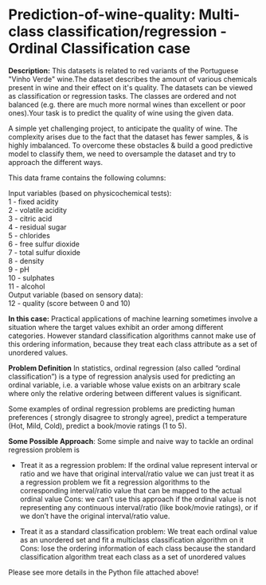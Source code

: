 # Prediction-of-wine-quality: Multi-class classification/regression - Ordinal Classification case

**Description:**
This datasets is related to red variants of the Portuguese "Vinho Verde" wine.The dataset describes the amount of various chemicals present in wine and their effect on it's quality. The datasets can be viewed as classification or regression tasks. The classes are ordered and not balanced (e.g. there are much more normal wines than excellent or poor ones).Your task is to predict the quality of wine using the given data.

A simple yet challenging project, to anticipate the quality of wine.
The complexity arises due to the fact that the dataset has fewer samples, & is highly imbalanced.
To overcome these obstacles & build a good predictive model to classify them, we need to oversample the dataset and try to approach the different ways.

This data frame contains the following columns:

Input variables (based on physicochemical tests):\
1 - fixed acidity\
2 - volatile acidity\
3 - citric acid\
4 - residual sugar\
5 - chlorides\
6 - free sulfur dioxide\
7 - total sulfur dioxide\
8 - density\
9 - pH\
10 - sulphates\
11 - alcohol\
Output variable (based on sensory data):\
12 - quality (score between 0 and 10)


**In this case:**
Practical applications of machine learning sometimes involve a situation where the target values exhibit an order among different categories. However standard classification algorithms cannot make use of this ordering information, because they treat each class attribute as a set of unordered values.

**Problem Definition**
In statistics, ordinal regression (also called “ordinal classification”) is a type of regression analysis used for predicting an ordinal variable, i.e. a variable whose value exists on an arbitrary scale where only the relative ordering between different values is significant.

Some examples of ordinal regression problems are predicting human preferences ( strongly disagree to strongly agree), predict a temperature (Hot, Mild, Cold), predict a book/movie ratings (1 to 5).

**Some Possible Approach**:
Some simple and naive way to tackle an ordinal regression problem is

- Treat it as a regression problem:
If the ordinal value represent interval or ratio and we have that original interval/ratio value we can just treat it as a regression problem
we fit a regression algorithms to the corresponding interval/ratio value that can be mapped to the actual ordinal value
Cons: we can’t use this approach if the ordinal value is not representing any continuous interval/ratio (like book/movie ratings), or if we don’t have the original interval/ratio value.

- Treat it as a standard classification problem:
We treat each ordinal value as an unordered set and fit a multiclass classification algorithm on it
Cons: lose the ordering information of each class because the standard classification algorithm treat each class as a set of unordered values


Please see more details in the Python file attached above!
